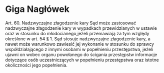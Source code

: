 # Giga Nagłówek

Art.  60.  Nadzwyczajne złagodzenie kary
Sąd może zastosować nadzwyczajne złagodzenie kary w wypadkach przewidzianych w ustawie oraz w stosunku do młodocianego,jeżeli przemawiają za tym względy określone w art. 54 § 1.
Sąd stosuje nadzwyczajne złagodzenie kary, a nawet może warunkowo zawiesić jej wykonanie w stosunku do sprawcy współdziałającego z innymi osobami w popełnieniu przestępstwa, jeżeli ujawni on wobec organu powołanego do ścigania przestępstw informacje dotyczące osób uczestniczących w popełnieniu przestępstwa oraz istotne okoliczności jego popełnienia.
